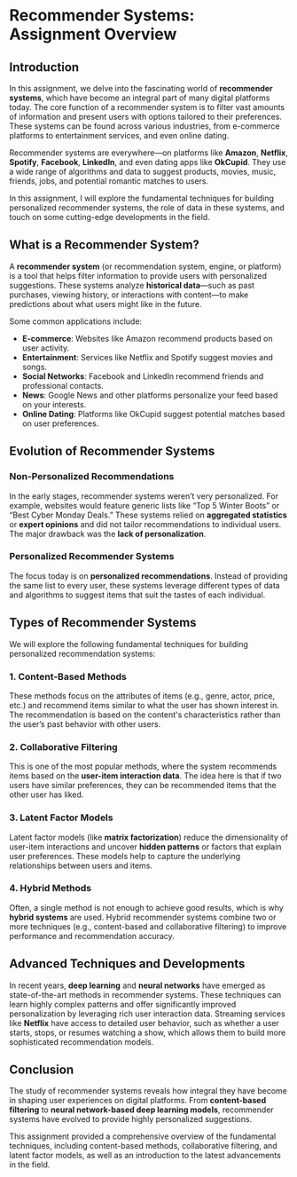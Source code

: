# Recommender Systems: Assignment Overview

## Introduction

In this assignment, we delve into the fascinating world of **recommender systems**, which have become an integral part of many digital platforms today. The core function of a recommender system is to filter vast amounts of information and present users with options tailored to their preferences. These systems can be found across various industries, from e-commerce platforms to entertainment services, and even online dating.

Recommender systems are everywhere—on platforms like **Amazon**, **Netflix**, **Spotify**, **Facebook**, **LinkedIn**, and even dating apps like **OkCupid**. They use a wide range of algorithms and data to suggest products, movies, music, friends, jobs, and potential romantic matches to users.

In this assignment, I will explore the fundamental techniques for building personalized recommender systems, the role of data in these systems, and touch on some cutting-edge developments in the field.

## What is a Recommender System?

A **recommender system** (or recommendation system, engine, or platform) is a tool that helps filter information to provide users with personalized suggestions. These systems analyze **historical data**—such as past purchases, viewing history, or interactions with content—to make predictions about what users might like in the future.

Some common applications include:
- **E-commerce**: Websites like Amazon recommend products based on user activity.
- **Entertainment**: Services like Netflix and Spotify suggest movies and songs.
- **Social Networks**: Facebook and LinkedIn recommend friends and professional contacts.
- **News**: Google News and other platforms personalize your feed based on your interests.
- **Online Dating**: Platforms like OkCupid suggest potential matches based on user preferences.

## Evolution of Recommender Systems

### Non-Personalized Recommendations

In the early stages, recommender systems weren’t very personalized. For example, websites would feature generic lists like “Top 5 Winter Boots” or “Best Cyber Monday Deals.” These systems relied on **aggregated statistics** or **expert opinions** and did not tailor recommendations to individual users. The major drawback was the **lack of personalization**.

### Personalized Recommender Systems

The focus today is on **personalized recommendations**. Instead of providing the same list to every user, these systems leverage different types of data and algorithms to suggest items that suit the tastes of each individual.

## Types of Recommender Systems

We will explore the following fundamental techniques for building personalized recommendation systems:

### 1. **Content-Based Methods**

These methods focus on the attributes of items (e.g., genre, actor, price, etc.) and recommend items similar to what the user has shown interest in. The recommendation is based on the content's characteristics rather than the user’s past behavior with other users.

### 2. **Collaborative Filtering**

This is one of the most popular methods, where the system recommends items based on the **user-item interaction data**. The idea here is that if two users have similar preferences, they can be recommended items that the other user has liked.

### 3. **Latent Factor Models**

Latent factor models (like **matrix factorization**) reduce the dimensionality of user-item interactions and uncover **hidden patterns** or factors that explain user preferences. These models help to capture the underlying relationships between users and items.

### 4. **Hybrid Methods**

Often, a single method is not enough to achieve good results, which is why **hybrid systems** are used. Hybrid recommender systems combine two or more techniques (e.g., content-based and collaborative filtering) to improve performance and recommendation accuracy.

## Advanced Techniques and Developments

In recent years, **deep learning** and **neural networks** have emerged as state-of-the-art methods in recommender systems. These techniques can learn highly complex patterns and offer significantly improved personalization by leveraging rich user interaction data. Streaming services like **Netflix** have access to detailed user behavior, such as whether a user starts, stops, or resumes watching a show, which allows them to build more sophisticated recommendation models.

## Conclusion

The study of recommender systems reveals how integral they have become in shaping user experiences on digital platforms. From **content-based filtering** to **neural network-based deep learning models**, recommender systems have evolved to provide highly personalized suggestions.

This assignment provided a comprehensive overview of the fundamental techniques, including content-based methods, collaborative filtering, and latent factor models, as well as an introduction to the latest advancements in the field.
